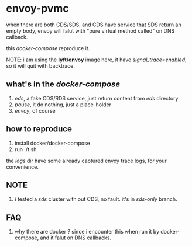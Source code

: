 # envoy-pvmc

when there are both CDS/SDS, and CDS have service that SDS return an empty body, envoy will falut with "pure virtual method called" on DNS callback.

this *docker-compose* reproduce it.

NOTE: i am using the **lyft/envoy** image here, it have *signal_trace=enabled*, so it will quit with backtrace.

## what's in the *docker-compose*

1. *eds*, a fake CDS/RDS service, just return content from *eds* directory
2. *pause*, it do nothing, just a place-holder
3. *envoy*, of course

## how to reproduce
1. install docker/docker-compose
2. run ./t.sh

the *logs* dir have some already captured envoy trace logs, for your convenience.

## NOTE
1. i tested a *sds* cluster with out CDS, no fault. it's in *sds-only* branch.

## FAQ
1. why there are docker ? since i encounter this when run it by docker-compose, and it falut on DNS callbacks.
